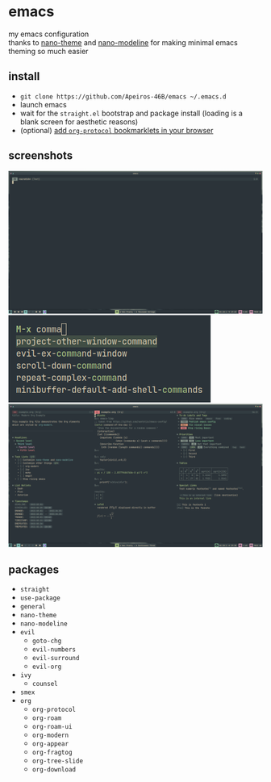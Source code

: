 # emacs

my emacs configuration  
thanks to [nano-theme](https://github.com/rougier/nano-theme) and [nano-modeline](https://github.com/rougier/nano-modeline) for making minimal emacs theming so much easier

## install

- `git clone https://github.com/Apeiros-46B/emacs ~/.emacs.d`
- launch emacs
- wait for the `straight.el` bootstrap and package install (loading is a blank screen for aesthetic reasons)
- (optional) [add `org-protocol` bookmarklets in your browser](org_protocol.md)

## screenshots

![start](assets/start.png)
![ivy](assets/ivy.png)
![org](assets/org.png)

## packages

- `straight`
- `use-package`
- `general`
- `nano-theme`
- `nano-modeline`
- `evil`
  - `goto-chg`
  - `evil-numbers`
  - `evil-surround`
  - `evil-org`
- `ivy`
  - `counsel`
- `smex`
- `org`
  - `org-protocol`
  - `org-roam`
  - `org-roam-ui`
  - `org-modern`
  - `org-appear`
  - `org-fragtog`
  - `org-tree-slide`
  - `org-download`
